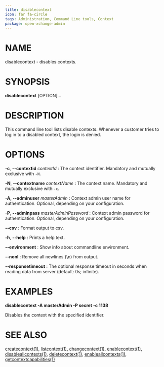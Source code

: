 ```yaml
---
title: disablecontext
icon: far fa-circle
tags: Administration, Command Line tools, Context
package: open-xchange-admin
---
```


# NAME

disablecontext - disables contexts.

# SYNOPSIS

**disablecontext** [OPTION]...

# DESCRIPTION

This command line tool lists disable contexts. Whenever a customer tries to log in to a disabled context, the login is denied.

# OPTIONS

**-c**, **--contextid** *contextId*
: The context identifier. Mandatory and mutually exclusive with `-N`.

**-N**, **--contextname** *contextName*
: The context name. Mandatory and mutually exclusive with `-c`.

**-A**, **--adminuser** *masterAdmin*
: Context admin user name for authentication. Optional, depending on your configuration.

**-P**, **--adminpass** *masterAdminPassword*
: Context admin password for authentication. Optional, depending on your configuration.

**--csv**
: Format output to csv.

**-h**, **--help**
: Prints a help text.

**--environment**
: Show info about commandline environment.

**--nonl**
: Remove all newlines (\\n) from output.

**--responsetimeout**
: The optional response timeout in seconds when reading data from server (default: 0s; infinite).

# EXAMPLES

**disablecontext -A masterAdmin -P secret -c 1138**

Disables the context with the specified identifier.

# SEE ALSO

[createcontext(1)](createcontext), [listcontext(1)](listcontext), [changecontext(1)](changecontext), [enablecontext(1)](enablecontext), [disableallcontexts(1)](disableallcontexts), [deletecontext(1)](deletecontext), [enableallcontexts(1)](enableallcontexts), [getcontextcapabilities(1)](getcontextcapabilities)
